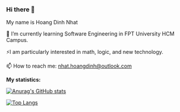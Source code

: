 ### Hi there 👋
My name is Hoang Dinh Nhat

🌱 I’m currently learning Software Engineering in FPT University HCM Campus.

⚡I am particularly interested in math, logic, and new technology.

📫 How to reach me: nhat.hoangdinh@outlook.com

**My statistics:**

[![Anurag's GitHub stats](https://github-readme-stats.vercel.app/api?username=hoangdinhnhat)](https://github.com/anuraghazra/github-readme-stats)
  
[![Top Langs](https://github-readme-stats.vercel.app/api/top-langs/?username=hoangdinhnhat)](https://github.com/anuraghazra/github-readme-stats)
